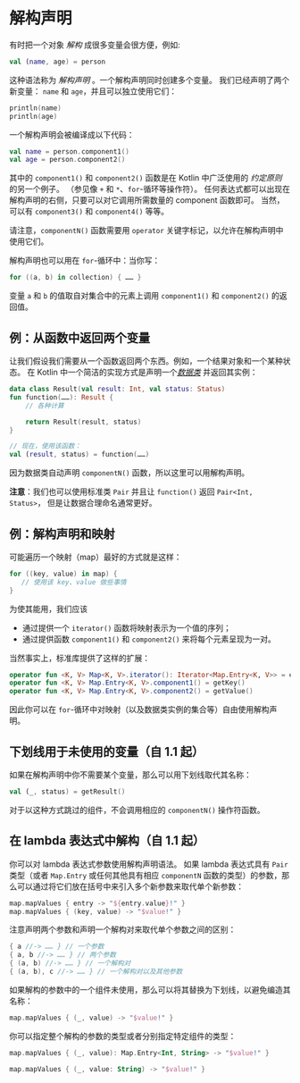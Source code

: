 [//]: # (title: 解构声明)

# 解构声明

有时把一个对象 _解构_ 成很多变量会很方便，例如:


```kotlin
val (name, age) = person
```


这种语法称为 _解构声明_ 。一个解构声明同时创建多个变量。
我们已经声明了两个新变量： `name` 和 `age`，并且可以独立使用它们：


```kotlin
println(name)
println(age)
```


一个解构声明会被编译成以下代码：


```kotlin
val name = person.component1()
val age = person.component2()
```


其中的 `component1()` 和 `component2()` 函数是在 Kotlin 中广泛使用的 _约定原则_ 的另一个例子。
（参见像 `+` 和 `*`、`for`-循环等操作符）。
任何表达式都可以出现在解构声明的右侧，只要可以对它调用所需数量的 component 函数即可。
当然，可以有 `component3()` 和 `component4()` 等等。

请注意，`componentN()` 函数需要用 `operator` 关键字标记，以允许在解构声明中使用它们。

解构声明也可以用在 `for`-循环中：当你写：


```kotlin
for ((a, b) in collection) { …… }
```


变量 `a` 和 `b` 的值取自对集合中的元素上调用 `component1()` 和 `component2()` 的返回值。

## 例：从函数中返回两个变量

让我们假设我们需要从一个函数返回两个东西。例如，一个结果对象和一个某种状态。
在 Kotlin 中一个简洁的实现方式是声明一个[_数据类_](data-classes.md) 并返回其实例：


```kotlin
data class Result(val result: Int, val status: Status)
fun function(……): Result {
    // 各种计算

    return Result(result, status)
}

// 现在，使用该函数：
val (result, status) = function(……)
```


因为数据类自动声明 `componentN()` 函数，所以这里可以用解构声明。

**注意**：我们也可以使用标准类 `Pair` 并且让 `function()` 返回 `Pair<Int, Status>`，
但是让数据合理命名通常更好。

## 例：解构声明和映射

可能遍历一个映射（map）最好的方式就是这样：


```kotlin
for ((key, value) in map) {
   // 使用该 key、value 做些事情
}
```


为使其能用，我们应该

* 通过提供一个 `iterator()` 函数将映射表示为一个值的序列；
* 通过提供函数 `component1()` 和 `component2()` 来将每个元素呈现为一对。

当然事实上，标准库提供了这样的扩展：


```kotlin
operator fun <K, V> Map<K, V>.iterator(): Iterator<Map.Entry<K, V>> = entrySet().iterator()
operator fun <K, V> Map.Entry<K, V>.component1() = getKey()
operator fun <K, V> Map.Entry<K, V>.component2() = getValue()
```


因此你可以在 `for`-循环中对映射（以及数据类实例的集合等）自由使用解构声明。

## 下划线用于未使用的变量（自 1.1 起）

如果在解构声明中你不需要某个变量，那么可以用下划线取代其名称：


```kotlin
val (_, status) = getResult()
```


对于以这种方式跳过的组件，不会调用相应的 `componentN()` 操作符函数。

## 在 lambda 表达式中解构（自 1.1 起）

你可以对 lambda 表达式参数使用解构声明语法。
如果 lambda 表达式具有 `Pair` 类型（或者 `Map.Entry` 或任何其他具有相应 `componentN` 函数的类型）的参数，那么可以通过将它们放在括号中来引入多个新参数来取代单个新参数：


```kotlin
map.mapValues { entry -> "${entry.value}!" }
map.mapValues { (key, value) -> "$value!" }
```


注意声明两个参数和声明一个解构对来取代单个参数之间的区别：


```kotlin
{ a //-> …… } // 一个参数
{ a, b //-> …… } // 两个参数
{ (a, b) //-> …… } // 一个解构对
{ (a, b), c //-> …… } // 一个解构对以及其他参数
```


如果解构的参数中的一个组件未使用，那么可以将其替换为下划线，以避免编造其名称：


```kotlin
map.mapValues { (_, value) -> "$value!" }
```


你可以指定整个解构的参数的类型或者分别指定特定组件的类型：


```kotlin
map.mapValues { (_, value): Map.Entry<Int, String> -> "$value!" }

map.mapValues { (_, value: String) -> "$value!" }
```


